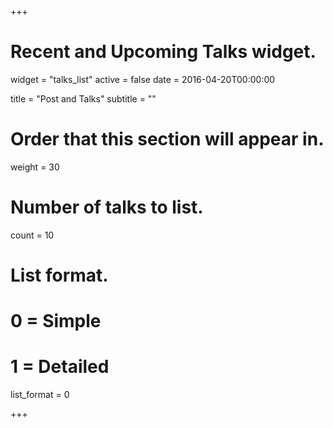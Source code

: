 +++
# Recent and Upcoming Talks widget.
widget = "talks_list"
active = false
date = 2016-04-20T00:00:00

title = "Post and Talks"
subtitle = ""

# Order that this section will appear in.
weight = 30

# Number of talks to list.
count = 10

# List format.
#   0 = Simple
#   1 = Detailed
list_format = 0

+++

